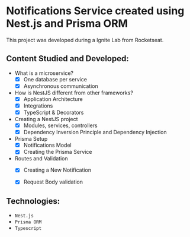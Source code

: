 # Notifications Service created using Nest.js and Prisma ORM

This project was developed during a Ignite Lab from Rocketseat.

## Content Studied and Developed:

- What is a microservice?
  - [x] One database per service
  - [x] Asynchronous communication
- How is NestJS different from other frameworks?
  - [x] Application Architecture
  - [x] Integrations
  - [x] TypeScript & Decorators
- Creating a NestJS project
  - [x] Modules, services, controllers
  - [x] Dependency Inversion Principle and Dependency Injection
- Prisma Setup
  - [x] Notifications Model
  - [x] Creating the Prisma Service
- Routes and Validation
  - [x] Creating a New Notification
  - [x] Request Body validation


## Technologies:

- ``Nest.js``
- ``Prisma ORM``
- ``Typescript``